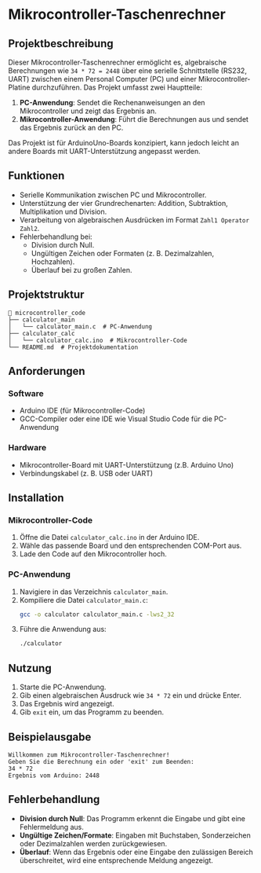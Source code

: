 # Mikrocontroller-Taschenrechner

## Projektbeschreibung
Dieser Mikrocontroller-Taschenrechner ermöglicht es, algebraische Berechnungen wie `34 * 72 = 2448` über eine serielle Schnittstelle (RS232, UART) zwischen einem Personal Computer (PC) und einer Mikrocontroller-Platine durchzuführen. Das Projekt umfasst zwei Hauptteile:

1. **PC-Anwendung**: Sendet die Rechenanweisungen an den Mikrocontroller und zeigt das Ergebnis an.
2. **Mikrocontroller-Anwendung**: Führt die Berechnungen aus und sendet das Ergebnis zurück an den PC.

Das Projekt ist für ArduinoUno-Boards konzipiert, kann jedoch leicht an andere Boards mit UART-Unterstützung angepasst werden.

## Funktionen
- Serielle Kommunikation zwischen PC und Mikrocontroller.
- Unterstützung der vier Grundrechenarten: Addition, Subtraktion, Multiplikation und Division.
- Verarbeitung von algebraischen Ausdrücken im Format `Zahl1 Operator Zahl2`.
- Fehlerbehandlung bei:
  - Division durch Null.
  - Ungültigen Zeichen oder Formaten (z. B. Dezimalzahlen, Hochzahlen).
  - Überlauf bei zu großen Zahlen.
 
## Projektstruktur
```
📁 microcontroller_code
├── calculator_main
│   └── calculator_main.c  # PC-Anwendung
├── calculator_calc
│   └── calculator_calc.ino  # Mikrocontroller-Code
└── README.md  # Projektdokumentation
```
## Anforderungen
### Software
- Arduino IDE (für Mikrocontroller-Code)
- GCC-Compiler oder eine IDE wie Visual Studio Code für die PC-Anwendung

### Hardware
- Mikrocontroller-Board mit UART-Unterstützung (z.B. Arduino Uno)
- Verbindungskabel (z. B. USB oder UART)

## Installation
### Mikrocontroller-Code
1. Öffne die Datei `calculator_calc.ino` in der Arduino IDE.
2. Wähle das passende Board und den entsprechenden COM-Port aus.
3. Lade den Code auf den Mikrocontroller hoch.

### PC-Anwendung
1. Navigiere in das Verzeichnis `calculator_main`.
2. Kompiliere die Datei `calculator_main.c`:
   ```bash
   gcc -o calculator calculator_main.c -lws2_32
   ```
3. Führe die Anwendung aus:
   ```bash
   ./calculator
   ```
   
## Nutzung
1. Starte die PC-Anwendung.
2. Gib einen algebraischen Ausdruck wie `34 * 72` ein und drücke Enter.
3. Das Ergebnis wird angezeigt.
4. Gib `exit` ein, um das Programm zu beenden.

## Beispielausgabe
```
Willkommen zum Mikrocontroller-Taschenrechner!
Geben Sie die Berechnung ein oder 'exit' zum Beenden:
34 * 72
Ergebnis vom Arduino: 2448
```

## Fehlerbehandlung
- **Division durch Null**: Das Programm erkennt die Eingabe und gibt eine Fehlermeldung aus.
- **Ungültige Zeichen/Formate**: Eingaben mit Buchstaben, Sonderzeichen oder Dezimalzahlen werden zurückgewiesen.
- **Überlauf**: Wenn das Ergebnis oder eine Eingabe den zulässigen Bereich überschreitet, wird eine entsprechende Meldung angezeigt.
